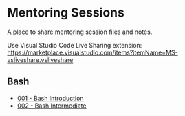 # Mentoring Sessions
A place to share mentoring session files and notes.

Use Visual Studio Code Live Sharing extension:
https://marketplace.visualstudio.com/items?itemName=MS-vsliveshare.vsliveshare

## Bash

- [001 - Bash Introduction](310322-Bash_Introduction/introduction.md)
- [002 - Bash Intermediate](070422-Bash_Intermediate/introduction.md)
